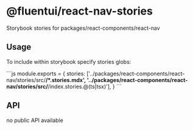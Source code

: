 # @fluentui/react-nav-stories

Storybook stories for packages/react-components/react-nav

## Usage

To include within storybook specify stories globs:

\`\`\`js
module.exports = {
stories: ['../packages/react-components/react-nav/stories/src/**/*.stories.mdx', '../packages/react-components/react-nav/stories/src/**/index.stories.@(ts|tsx)'],
}
\`\`\`

## API

no public API available
